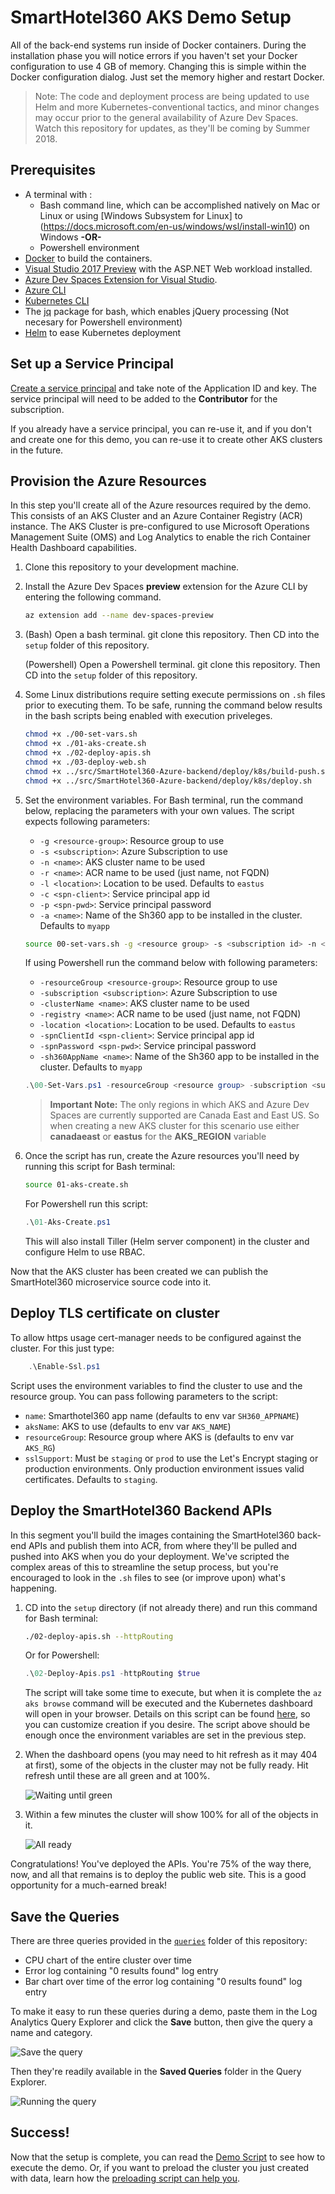 # SmartHotel360 AKS Demo Setup

All of the back-end systems run inside of Docker containers. During the installation phase you will notice errors if you haven't set your Docker configuration to use 4 GB of memory. Changing this is simple within the Docker configuration dialog. Just set the memory higher and restart Docker.

> Note: The code and deployment process are being updated to use Helm and more Kubernetes-conventional tactics, and minor changes may occur prior to the general availability of Azure Dev Spaces. Watch this repository for updates, as they'll be coming by Summer 2018. 

## Prerequisites 

* A terminal with :
    * Bash command line, which can be accomplished natively on Mac or Linux or using [Windows Subsystem for Linux] to (https://docs.microsoft.com/en-us/windows/wsl/install-win10) on Windows **-OR-**
    * Powershell environment
* [Docker](http://www.docker.com) to build the containers. 
* [Visual Studio 2017 Preview](https://www.visualstudio.com/vs/preview/) with the ASP.NET Web workload installed. 
* [Azure Dev Spaces Extension for Visual Studio](https://docs.microsoft.com/en-us/azure/dev-spaces/get-started-netcore-visualstudio#get-the-visual-studio-tools). 
* [Azure CLI](https://docs.microsoft.com/en-us/cli/azure/install-azure-cli?view=azure-cli-latest)
* [Kubernetes CLI](https://kubernetes.io/docs/tasks/tools/install-kubectl/)
* The [jq](https://stedolan.github.io/jq/) package for bash, which enables jQuery processing (Not necesary for Powershell environment) 
* [Helm](https://helm.sh/) to ease Kubernetes deployment

## Set up a Service Principal 

[Create a service principal](https://docs.microsoft.com/en-us/azure/azure-resource-manager/resource-group-create-service-principal-portal?view=azure-cli-latest) and take note of the Application ID and key. The service principal will need to be added to the **Contributor** for the subscription.

If you already have a service principal, you can re-use it, and if you don't and create one for this demo, you can re-use it to create other AKS clusters in the future. 

## Provision the Azure Resources

In this step you'll create all of the Azure resources required by the demo. This consists of an AKS Cluster and an Azure Container Registry (ACR) instance. The AKS Cluster is pre-configured to use Microsoft Operations Management Suite (OMS) and Log Analytics to enable the rich Container Health Dashboard capabilities. 

1. Clone this repository to your development machine. 
1. Install the Azure Dev Spaces **preview** extension for the Azure CLI by entering the following command. 

    ```bash
    az extension add --name dev-spaces-preview
    ```

1. (Bash) Open a bash terminal. git clone this repository. Then CD into the `setup` folder of this repository.

    (Powershell) Open a Powershell terminal. git clone this repository. Then CD into the `setup` folder of this repository.
1. Some Linux distributions require setting execute permissions on `.sh` files prior to executing them. To be safe, running the command below results in the bash scripts being enabled with execution priveleges. 

    ```bash
    chmod +x ./00-set-vars.sh
    chmod +x ./01-aks-create.sh
    chmod +x ./02-deploy-apis.sh
    chmod +x ./03-deploy-web.sh
    chmod +x ../src/SmartHotel360-Azure-backend/deploy/k8s/build-push.sh
    chmod +x ../src/SmartHotel360-Azure-backend/deploy/k8s/deploy.sh
    ```

1. Set the environment variables. For Bash terminal, run the command below, replacing the parameters with your own values. The script expects following parameters:

    * `-g <resource-group>`: Resource group to use
    * `-s <subscription>`: Azure Subscription to use
    * `-n <name>`: AKS cluster name to be used
    * `-r <name>`: ACR name to be used (just name, not FQDN)
    * `-l <location>`: Location to be used. Defaults to `eastus`
    * `-c <spn-client>`: Service principal app id
    * `-p <spn-pwd>`: Service principal password
    * `-a <name>`: Name of the Sh360 app to be installed in the cluster. Defaults to  `myapp`

    ```bash
    source 00-set-vars.sh -g <resource group> -s <subscription id> -n <cluster name> -r <ACR name> -l eastus -c <service principal app id> -p <service principal password>
    ```

    If using Powershell run the command below with following parameters:

    * `-resourceGroup <resource-group>`: Resource group to use
    * `-subscription <subscription>`: Azure Subscription to use
    * `-clusterName <name>`: AKS cluster name to be used
    * `-registry <name>`: ACR name to be used (just name, not FQDN)
    * `-location <location>`: Location to be used. Defaults to `eastus`
    * `-spnClientId <spn-client>`: Service principal app id
    * `-spnPassword <spn-pwd>`: Service principal password
    * `-sh360AppName <name>`: Name of the Sh360 app to be installed in the cluster. Defaults to  `myapp`

    ```powershell
    .\00-Set-Vars.ps1 -resourceGroup <resource group> -subscription <subscription id> -clusterName <cluster name> -registry <ACR name> -location eastus -spnClientId <service principal app id> -spnPassword <service principal password>
    ```

    > **Important Note:** The only regions in which AKS and Azure Dev Spaces are currently supported are Canada East and East US. So when creating a new AKS cluster for this scenario use either **canadaeast** or **eastus** for the **AKS_REGION** variable


1. Once the script has run, create the Azure resources you'll need by running this script for Bash terminal:

    ```bash
    source 01-aks-create.sh
    ```

    For Powershell run this script:

    ```powershell
    .\01-Aks-Create.ps1
    ```

    This will also install Tiller (Helm server component) in the cluster and configure Helm to use RBAC.

Now that the AKS cluster has been created we can publish the SmartHotel360 microservice source code into it. 

## Deploy TLS certificate on cluster

To allow https usage cert-manager needs to be configured against the cluster. For this just type:

```powershell
    .\Enable-Ssl.ps1
```

Script uses the environment variables to find the cluster to use and the resource group. You can pass following parameters to the script:

* `name`: Smarthotel360 app name (defaults to env var `SH360_APPNAME`)
* `aksName`: AKS to use (defaults to env var `AKS_NAME`)
* `resourceGroup`: Resource group where AKS is (defaults to env var `AKS_RG`)
* `sslSupport`: Must be `staging` or `prod` to use the Let's Encrypt staging or production environments. Only production environment issues valid certificates. Defaults to `staging`.

## Deploy the SmartHotel360 Backend APIs

In this segment you'll build the images containing the SmartHotel360 back-end APIs and publish them into ACR, from where they'll be pulled and pushed into AKS when you do your deployment. We've scripted the complex areas of this to streamline the setup process, but you're encouraged to look in the `.sh` files to see (or improve upon) what's happening. 

1. CD into the `setup` directory (if not already there) and run this command for Bash terminal:

    ```bash
    ./02-deploy-apis.sh --httpRouting
    ```

    Or for Powershell:

    ```powershell
    .\02-Deploy-Apis.ps1 -httpRouting $true
    ```

    The script will take some time to execute, but when it is complete the `az aks browse` command will be executed and the Kubernetes dashboard will open in your browser.  Details on this script can be found [here](docs/deploy/02-deploy-apis.md), so you can customize creation if you desire. The script above should be enough once the environment variables are set in the previous step. 

1. When the dashboard opens (you may need to hit refresh as it may 404 at first), some of the objects in the cluster may not be fully ready. Hit refresh until these are all green and at 100%. 

    ![Waiting until green](./media/still-yellow.png)

1. Within a few minutes the cluster will show 100% for all of the objects in it. 

    ![All ready](./media/all-green.png)

Congratulations! You've deployed the APIs. You're 75% of the way there, now, and all that remains is to deploy the public web site. This is a good opportunity for a much-earned break!


## Save the Queries

There are three queries provided in the [`queries`](./Source/queries) folder of this repository:

* CPU chart of the entire cluster over time
* Error log containing "0 results found" log entry
* Bar chart over time of the error log containing "0 results found" log entry

To make it easy to run these queries during a demo, paste them in the Log Analytics Query Explorer and click the **Save** button, then give the query a name and category. 

![Save the query](./media/save-queries.png)

Then they're readily available in the **Saved Queries** folder in the Query Explorer. 

![Running the query](./media/saved-queries-running.png)

## Success!

Now that the setup is complete, you can read the [Demo Script](./docs/02-script.md) to see how to execute the demo. Or, if you want to preload the cluster you just created with data, learn how the [preloading script can help you](./docs/03-preload.md). 
